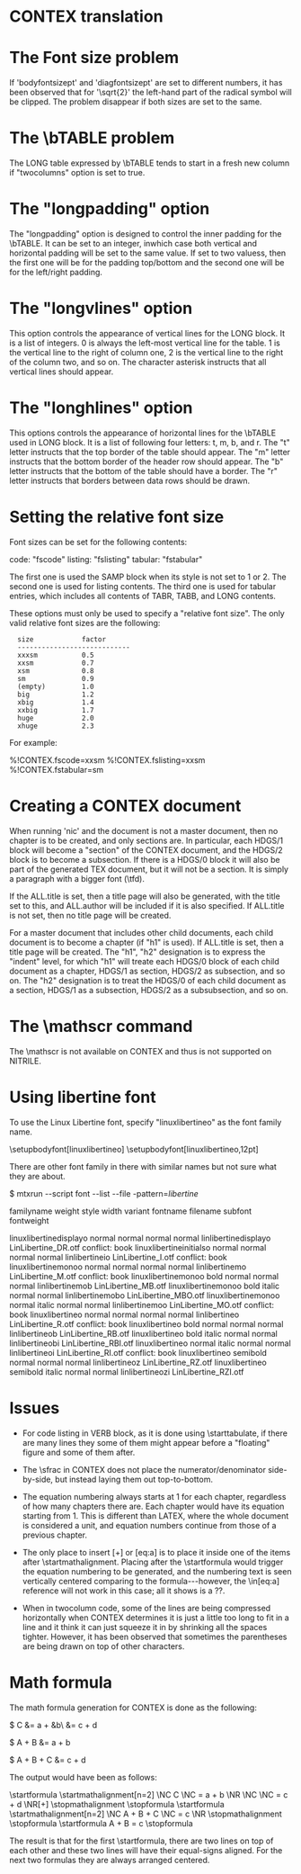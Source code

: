 # CONTEX translation

# The Font size problem

  If 'bodyfontsizept' and 'diagfontsizept' are set to 
  different numbers, it has been observed that for '\sqrt{2}'
  the left-hand part of the radical symbol will be clipped.
  The problem disappear if both sizes are set to the same.


# The \bTABLE problem

The LONG table expressed by \bTABLE tends to start in a 
fresh new column if "twocolumns" option is set to true.


# The "longpadding" option

The "longpadding" option is designed to control the inner padding
for the \bTABLE. It can be set to an integer, inwhich case both
vertical and horizontal padding will be set to the same value. If 
set to two valuess, then the first one will be for the padding
top/bottom and the second one will be for the left/right padding.

# The "longvlines" option

This option controls the appearance of vertical lines for the 
LONG block. It is a list of integers. 0 is always the left-most
vertical line for the table. 1 is the vertical line to the right
of column one, 2 is the vertical line to the right of the column
two, and so on. The character asterisk instructs that all
vertical lines should appear.

# The "longhlines" option

This options controls the appearance of horizontal lines for the
\bTABLE used in LONG block. It is a list of following four letters:
t, m, b, and r. The "t" letter instructs that the top border
of the table should appear. The "m" letter instructs that the bottom
border of the header row should appear. The "b" letter instructs
that the bottom of the table should have a border. The "r" letter
instructs that borders between data rows should be drawn.

# Setting the relative font size

Font sizes can be set for the following contents:

  code: "fscode" 
  listing: "fslisting"
  tabular: "fstabular"

The first one is used the SAMP block when its style is not
set to 1 or 2. The second one is used for listing contents.
The third one is used for tabular entries, which includes all
contents of TABR, TABB, and LONG contents.  

These options must only be used to specify a "relative font size".
The only valid relative font sizes are the following:

      size            factor
      ----------------------------
      xxxsm           0.5
      xxsm            0.7
      xsm             0.8
      sm              0.9
      (empty)         1.0
      big             1.2
      xbig            1.4
      xxbig           1.7
      huge            2.0
      xhuge           2.3

For example:

  %!CONTEX.fscode=xxsm
  %!CONTEX.fslisting=xxsm
  %!CONTEX.fstabular=sm  


# Creating a CONTEX document

When running 'nic' and the document is not a master document,
then no chapter is to be created, and only sections are.
In particular, each HDGS/1 block will become a "section"
of the CONTEX document, and the HDGS/2 block is to become
a subsection. If there is a HDGS/0 block it will also be 
part of the generated TEX document, but it will not be 
a section. It is simply a paragraph with a bigger font (\tfd).

If the ALL.title is set, then a title page will also be generated,
with the title set to this, and ALL.author will be included
if it is also specified. If ALL.title is not set, then no title
page will be created.

For a master document that includes other child documents, each child
document is to become a chapter (if "h1" is used). If ALL.title
is set, then a title page will be created. The "h1", "h2" designation
is to express the "indent" level, for which "h1" will treate each HDGS/0
block of each child document as a chapter, HDGS/1 as section, 
HDGS/2 as subsection, and so on. The "h2" designation is to treat
the HDGS/0 of each child document as a section, HDGS/1 as a subsection,
HDGS/2 as a subsubsection, and so on. 

# The \mathscr command 

The \mathscr is not available on CONTEX and thus is not supported
on NITRILE.

# Using libertine font

To use the Linux Libertine font, specify "linuxlibertineo" as the
font family name. 

  \setupbodyfont[linuxlibertineo]
  \setupbodyfont[linuxlibertineo,12pt]

There are other font family in there with 
similar names but not sure what they are about.

  $ mtxrun --script font --list --file -pattern=*libertine*

  familyname                weight     style    width    variant   fontname               filename               subfont   fontweight

  linuxlibertinedisplayo    normal     normal   normal   normal    linlibertinedisplayo   LinLibertine_DR.otf              conflict: book
  linuxlibertineinitialso   normal     normal   normal   normal    linlibertineio         LinLibertine_I.otf               conflict: book
  linuxlibertinemonoo       normal     normal   normal   normal    linlibertinemo         LinLibertine_M.otf               conflict: book
  linuxlibertinemonoo       bold       normal   normal   normal    linlibertinemob        LinLibertine_MB.otf
  linuxlibertinemonoo       bold       italic   normal   normal    linlibertinemobo       LinLibertine_MBO.otf
  linuxlibertinemonoo       normal     italic   normal   normal    linlibertinemoo        LinLibertine_MO.otf              conflict: book
  linuxlibertineo           normal     normal   normal   normal    linlibertineo          LinLibertine_R.otf               conflict: book
  linuxlibertineo           bold       normal   normal   normal    linlibertineob         LinLibertine_RB.otf
  linuxlibertineo           bold       italic   normal   normal    linlibertineobi        LinLibertine_RBI.otf
  linuxlibertineo           normal     italic   normal   normal    linlibertineoi         LinLibertine_RI.otf              conflict: book
  linuxlibertineo           semibold   normal   normal   normal    linlibertineoz         LinLibertine_RZ.otf
  linuxlibertineo           semibold   italic   normal   normal    linlibertineozi        LinLibertine_RZI.otf

# Issues

- For code listing in VERB block, as it is done using \starttabulate,
  if there are many lines they some of them might appear before a 
  "floating" figure and some of them after.

- The \sfrac in CONTEX does not place the numerator/denominator side-by-side,
  but instead laying them out top-to-bottom.

- The equation numbering always starts at 1 for each chapter, regardless of
  how many chapters there are. Each chapter would have its equation starting
  from 1. This is different than LATEX, where the whole document is considered
  a unit, and equation numbers continue from those of a previous chapter.

- The only place to insert [+] or [eq:a] is to place it inside one
  of the items after \startmathalignment. Placing after the \startformula
  would trigger the equation numbering to be generated, and the numbering text 
  is seen vertically centered comparing to the formula---however, 
  the \in[eq:a] reference will not work in this case; all it shows is a ??.

- When in twocolumn code, some of the lines are being compressed horizontally
  when CONTEX determines it is just a little too long to fit in a line and
  it think it can just squeeze it in by shrinking all the spaces tighter.
  However, it has been observed that sometimes the parentheses are being
  drawn on top of other characters.

# Math formula

The math formula generation for CONTEX is done 
as the following:

  $  C &= a + &b\\
       &= c + d

  $ A + B &= a + b

  $ A + B + C &= c + d

The output would have been as follows:

  \startformula
  \startmathalignment[n=2]
  \NC C \NC = a + b \NR
  \NC  \NC = c + d \NR[+]
  \stopmathalignment
  \stopformula
  \startformula
  \startmathalignment[n=2]
  \NC A + B + C \NC = c \NR
  \stopmathalignment
  \stopformula
  \startformula
    A + B = c
  \stopformula

The result is that for the first \startformula, there are
two lines on top of each other and these two lines will have
their equal-signs aligned. For the next two formulas they
are always arranged centered.

